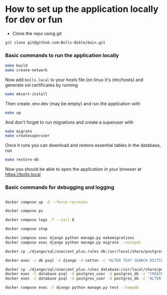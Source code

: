 # How to set up the application locally for dev or fun

- Clone the repo using git

```bash
git clone git@github.com:Bolls-Bible/bain.git
```

### Basic commands to run the application locally

```bash
make build
make create-network
```

Now add `bolls.local` to your hosts file (on linux it's /etc/hosts) and generate ssl certificates by running

```bash
make mkcert-install
```

Then create .env.dev (may be empty) and run the application with

```bash
make up
```

And don't forget to run migrations and create a superuser with

```bash
make migrate
make createsuperuser
```

Once it runs you can download and restore essential tables in the database, run

```bash
make restore-db
```

Now you should be able to open the application in your browser at https://bolls.local

### Basic commands for debugging and logging

```bash

docker compose up -d --force-recreate

docker compose ps

docker compose logs -f --tail 8

docker compose stop

docker compose exec django python manage.py makemigrations
docker compose exec django python manage.py migrate --noinput

docker cp ./django/sql/unaccent_plus.rules db:/usr/local/share/postgresql/tsearch_data/unaccent_plus.rules

docker exec -i db psql -U django -d cotton -c "ALTER TEXT SEARCH DICTIONARY unaccent (RULES='unaccent_plus')"

docker cp ./django/sql/unaccent_plus.rules database:/usr/local/share/postgresql/tsearch_data/unaccent_plus.rules
docker exec -t database psql -U postgres_user -d postgres_db -c "CREATE EXTENSION unaccent;"
docker exec -i database psql -U postgres_user -d postgres_db -c "ALTER TEXT SEARCH DICTIONARY unaccent (RULES='unaccent_plus')"

docker compose exec -T django python manage.py test --keepdb
```
